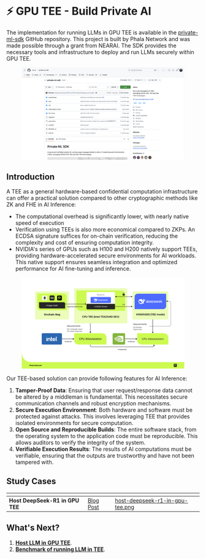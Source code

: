 # ⚡ GPU TEE - Build Private AI

The implementation for running LLMs in GPU TEE is available in the [private-ml-sdk](https://github.com/nearai/private-ml-sdk) GitHub repository. This project is built by Phala Network and was made possible through a grant from NEARAI. The SDK provides the necessary tools and infrastructure to deploy and run LLMs securely within GPU TEE.

<figure><img src="../../.gitbook/assets/private-ml-sdk.png" alt=""><figcaption></figcaption></figure>

## Introduction

A TEE as a general hardware-based confidential computation infrastructure can offer a practical solution compared to other cryptographic methods like ZK and FHE in AI Inference:

- The computational overhead is significantly lower, with nearly native speed of execution
- Verification using TEEs is also more economical compared to ZKPs. An ECDSA signature suffices for on-chain verification, reducing the complexity and cost of ensuring computation integrity.
- NVIDIA's series of GPUs such as H100 and H200 natively support TEEs, providing hardware-accelerated secure environments for AI workloads. This native support ensures seamless integration and optimized performance for AI fine-tuning and inference.

<figure><img src="../../.gitbook/assets/confidential-ai-inference-overview.png" alt=""><figcaption></figcaption></figure>

Our TEE-based solution can provide following features for AI Inference:

1. **Tamper-Proof Data**: Ensuring that user request/response data cannot be altered by a middleman is fundamental. This necessitates secure communication channels and robust encryption mechanisms.
2. **Secure Execution Environment**: Both hardware and software must be protected against attacks. This involves leveraging TEE that provides isolated environments for secure computation.
3. **Open Source and Reproducible Builds**: The entire software stack, from the operating system to the application code must be reproducible. This allows auditors to verify the integrity of the system.
4. **Verifiable Execution Results**: The results of AI computations must be verifiable, ensuring that the outputs are trustworthy and have not been tampered with.

## Study Cases

<table data-card-size="large" data-view="cards"><thead><tr><th></th><th data-hidden data-card-target data-type="content-ref"></th><th data-hidden data-card-cover data-type="files"></th></tr></thead><tbody><tr><td><strong>Host DeepSeek-R1 in GPU TEE</strong></td><td><a href="https://phala.network/posts/absolute-0-ccp-use-deepseek-r1-with-gpu-tee-for-verified-ai-security">Blog Post</a></td><td><a href="../../.gitbook/assets/host-deepseek-r1-in-gpu-tee.png">host-deepseek-r1-in-gpu-tee.png</a></td></tr></tbody></table>

## What's Next?

1. **[Host LLM in GPU TEE](../../gpu-tee/llm-in-tee.md)**.
2. **[Benchmark of running LLM in TEE](../../gpu-tee/benchmark.md)**.
